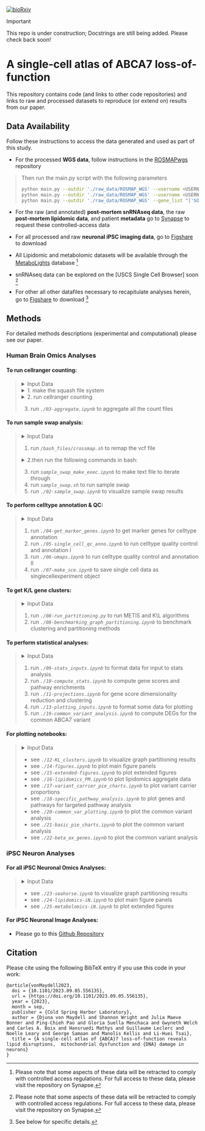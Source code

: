 [![bioRxiv](https://img.shields.io/badge/bioRxiv-202023.09.05-b31b1b.svg?style=flat-square)](https://www.biorxiv.org/content/10.1101/2023.09.05.556135v1)

> [!IMPORTANT]  
> This repo is under construction; Docstrings are still being added. Please check back soon!

# A single-cell atlas of ABCA7 loss-of-function 

This repository contains code (and links to other code repositories) and links to raw and processed datasets to reproduce (or extend on) results from our paper.  

## Data Availability

Follow these instructions to access the data generated and used as part of this study.

- For the processed **WGS data**, follow instructions in the [ROSMAPwgs](https://github.com/djunamay/ROSMAPwgs) repository
> Then run the main.py script with the following parameters
> ```bash
> python main.py --outdir './raw_data/ROSMAP_WGS' --username <USERNAME> --pw <PASSWORD> --gene_list "['SORL1', 'TREM2', 'ABCA7', 'ATP8B4', 'ABCA1', 'ADAM10']" --extension 'recalibrated_variants.vcf.gz' --extract_HIGHandMED_annotations False --download True
> python main.py --outdir './raw_data/ROSMAP_WGS' --username <USERNAME> --pw <PASSWORD> --gene_list "['SORL1', 'TREM2', 'ABCA7', 'ATP8B4', 'ABCA1', 'ADAM10']" --extension 'annotated.coding.txt' --extract_HIGHandMED_annotations False --download True
> python main.py --outdir './raw_data/ROSMAP_WGS' --gene_list "['SORL1', 'TREM2', 'ABCA7', 'ATP8B4', 'ABCA1', 'ADAM10']" --extract_HIGHandMED_annotations True --download False
> ```
- For the raw (and annotated) **post-mortem snRNAseq data**, the raw **post-mortem lipidomic data**, and patient **metadata** go to [Synapse](https://www.synapse.org/#!Synapse:syn53461705) to request these controlled-access data

- For all processed and raw **neuronal iPSC imaging data**, go to [Figshare](https://osf.io/vn7w2/) to download

- All Lipidomic and metabolomic datasets will be available through the [MetaboLights](https://www.ebi.ac.uk/metabolights/index) database [^1]

- snRNAseq data can be explored on the [USCS Single Cell Browser] soon [^1]

- For other all other datafiles necessary to recapitulate analyses herein, go to [Figshare](https://osf.io/vn7w2/) to download [^2]


[^1]: Please note that some aspects of these data will be retracted to comply with controlled access regulations. For full access to these data, please visit the repository on Synapse. 
[^2]: See below for specific details.

## Methods

For detailed methods descriptions (experimental and computational) please see our paper.

### Human Brain Omics Analyses

#### To run cellranger counting:
> <details>
> <summary>Input Data</summary>
>
> [Download FASTQ files here](https://www.synapse.org/#!Synapse:syn53461705)    
> </details>
>
> <details>
> <summary>1. make the squash file system</summary>
>
> ```bash
> # Make the squash file systems 
> mksquashfs */fastqs/10x-4819F batch_4819F.sqsh # or modify the cellranger_count.sh script to run without the squash file system
> mksquashfs */fastqs/10x-4826F batch_4826F.sqsh
> mksquashfs */fastqs/171013Tsa 171013Tsa.sqsh
> ```
> </details>
>
> <details>
> <summary>2. run cellranger counting</summary>
>
> ```bash
> # count the FASTQ files:
> sbatch --array 1-42 */bash_files/cellranger_count.sh
> */bash_files/check_success.sh # iterate over all logs and check whether pipeline was successful before moving to aggregation
> ```
> </details>
>
> 3. run *`./03-aggregate.ipynb`* to aggregate all the count files

#### To run sample swap analysis:
>
> <details>
> <summary>Input Data</summary>
>
> See sections **`run cellranger counting`**  and **`processed WGS data`** above to get BAM files and WGS data.
> </details>
>
> 1. run *`/bash_files/crossmap.sh`* to remap the vcf file
>
> <details>
> <summary>2.then run the following commands in bash:</summary>
> 
> ```bash
> */htslib-1.10.2/bgzip out.hg38.vcf --threads 20 # compress with bgzip
> */bcftools sort out.hg38.vcf.gz -o out.hg38.sorted.vcf.gz # sort the vcf file 
> */htslib-1.10.2/tabix -p vcf out.hg38.sorted.vcf.gz # then generate the corresponding tabix file 
> */bcftools annotate --rename-chrs chr_name_conv.txt out.hg38.sorted.vcf.gz -Oz -o out.hg38.sorted.ChrNamed.vcf.gz --threads 40
> *htslib-1.10.2/tabix -p vcf out.hg38.sorted.ChrNamed.vcf.gz # then generate the corresponding tabix file 
>```
> </details>
>
> 3. run *`sample_swap_make_exec.ipynb`* to make text file to iterate through 
> 4. run *`sample_swap.sh`* to run sample swap 
> 5. run *`./02-sample_swap.ipynb`* to visualize sample swap results 

#### To perform celltype annotation & QC:
> <details>
> <summary>Input Data</summary>
>
> [Download the aggregated counts matrix, rowData, and colData here](https://www.synapse.org/#!Synapse:syn53461705)    
> </details>
>
> 1. run *`./04-get_marker_genes.ipynb`* to get marker genes for celltype annotation 
> 2. run *`./05-single_cell_qc_anno.ipynb`* to run celltype quality control and annotation I 
> 3. run *`./06-umaps.ipynb`* to run celltype quality control and annotation II 
> 4. run *`./07-make_sce.ipynb`* to save single cell data as singlecellexperiment object 
    
#### To get K/L gene clusters:
> <details>
> <summary>Input Data</summary>
>
> [Download the gene-pathway matrix here](https://osf.io/vn7w2/)    
> </details>
>
> 1. run *`./08-run_partitioning.py`* to run METIS and K\L algorithms 
> 2. run *`./08-benchmarking_graph_partitioning.ipynb`* to benchmark clustering and partitioning methods

#### To perform statistical analyses:
> <details>
> <summary>Input Data</summary>
> </details>
>
> 1. run *`./09-stats_inputs.ipynb`* to format data for input to stats analysis 
> 2. run *`./10-compute_stats.ipynb`* to compute gene scores and pathway enrichments 
> 3. run *`./11-projections.ipynb`* for gene score dimensionality reduction and clustering 
> 4. run *`./13-plotting_inputs.ipynb`* to format some data for plotting 
> 5. run *`./19-common_variant_analysis.ipynb`* to compute DEGs for the common ABCA7 variant

#### For plotting notebooks:
> <details>
> <summary>Input Data</summary>
> </details>  
>
> - see *`./12-KL_clusters.ipynb`* to visualize graph partitioning results 
> - see *`./14-figures.ipynb`* to plot main figure panels 
> - see *`./15-extended-figures.ipynb`* to plot extended figures
> - see *`./16-lipidomics_PM.ipynb`* to plot lipidomics aggregate data
> - see *`./17-variant_carrier_pie_charts.ipynb`* to plot variant carrier proportions
> - see *`./18-specific_pathway_analysis.ipynb`* to plot genes and pathways for targeted pathway analysis
> - see *`./20-common_var_plotting.ipynb`* to plot the common variant analysis
> - see *`./21-basic_pie_charts.ipynb`* to plot the common variant analysis
> - see *`./22-beta_ox_genes.ipynb`* to plot the common variant analysis

### iPSC Neuron Analyses
#### For all iPSC Neuronal Omics Analyses:
> <details>
> <summary>Input Data</summary>
> </details>  
>
> - see *`./23-seahorse.ipynb`* to visualize graph partitioning results 
> - see *`./24-lipidomics-iN.ipynb`* to plot main figure panels 
> - see *`./25-metabolomics-iN.ipynb`* to plot extended figures

#### For iPSC Neuronal Image Analyses:

- Please go to this [Github Repository](https://github.com/djunamay/confocalQuant)
    
## Citation
Please cite using the following BibTeX entry if you use this code in your work:
```
@article{vonMaydell2023,
  doi = {10.1101/2023.09.05.556135},
  url = {https://doi.org/10.1101/2023.09.05.556135},
  year = {2023},
  month = sep,
  publisher = {Cold Spring Harbor Laboratory},
  author = {Djuna von Maydell and Shannon Wright and Julia Maeve Bonner and Ping-Chieh Pao and Gloria Suella Menchaca and Gwyneth Welch and Carles A. Boix and Hansruedi Mathys and Guillaume Leclerc and Noelle Leary and George Samaan and Manolis Kellis and Li-Huei Tsai},
  title = {A single-cell atlas of {ABCA}7 loss-of-function reveals lipid disruptions,  mitochondrial dysfunction and {DNA} damage in neurons}
}
```

    
